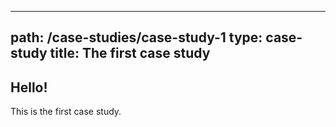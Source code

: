 ---
path: /case-studies/case-study-1
type: case-study
title: The first case study
---------------------------

## Hello!
This is the first case study.